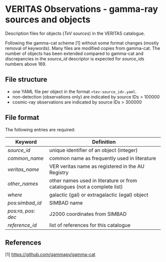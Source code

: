 # VERITAS Observations - gamma-ray sources and objects

Description files for objects (*TeV sources*) in the VERITAS catalogue.

Following the gamma-cat scheme [1] without some format changes (mostly removal of keywords). Many files are modified copies from gamma-cat. The number of objects has been extended compared to gamma-cat and discrepancies in the *source_id* descriptor is expected for *source_id*s numbers above 169.

## File structure

- one YAML file per object in the format `<tev-source_id>.yaml`.
- non-detection (observations only) are indicated by source IDs > 100000
- cosmic-ray observations are indicated by source IDs > 300000

## File format

The following entries are required:

| Keyword | Definition |
|---|---|
*source_id* | unique identifier of an object (integer) |
*common_name* | common name as frequently used in literature |
*veritas_name* | VER veritas name as registered in the AU Registry
*other_names* | other names used in literature or from catalogues (not a complete list) |
*where* | galactic (gal) or extragalactic (egal) object |
*pos:simbad_id* | SIMBAD name |
*pos:ra*, *pos: dec* | J2000 coordinates from SIMBAD |
*reference_id* | list of references for this catalogue |

## References

[1] https://github.com/gammapy/gamma-cat
